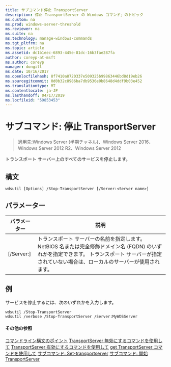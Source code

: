 ```yaml
---
title: サブコマンド停止 TransportServer
description: 停止 TransportServer の Windows コマンド」のトピック
ms.custom: na
ms.prod: windows-server-threshold
ms.reviewer: na
ms.suite: na
ms.technology: manage-windows-commands
ms.tgt_pltfrm: na
ms.topic: article
ms.assetid: dc1b1eec-6893-445e-81dc-16b3fae287fa
author: coreyp-at-msft
ms.author: coreyp
manager: dongill
ms.date: 10/16/2017
ms.openlocfilehash: 8f7410a8720337e509325b99863446bd8d19eb26
ms.sourcegitcommit: 0d0b32c8986ba7db9536e0b8648d4ddf9b03e452
ms.translationtype: MT
ms.contentlocale: ja-JP
ms.lasthandoff: 04/17/2019
ms.locfileid: "59853453"
---
```

# <a name="subcommand-stop-transportserver"></a>サブコマンド: 停止 TransportServer

>適用先:Windows Server (半期チャネル)、Windows Server 2016、Windows Server 2012 R2、Windows Server 2012

トランスポート サーバー上のすべてのサービスを停止します。
## <a name="syntax"></a>構文
```
wdsutil [Options] /Stop-TransportServer [/Server:<Server name>]
```
## <a name="parameters"></a>パラメーター
|パラメーター|説明|
|-------|--------|
|[/Server:<Server name>]|トランスポート サーバーの名前を指定します。 NetBIOS 名または完全修飾ドメイン名 (FQDN) のいずれかを指定できます。 トランスポート サーバーが指定されていない場合は、ローカルのサーバーが使用されます。|
## <a name="BKMK_examples"></a>例
サービスを停止するには、次のいずれかを入力します。
```
wdsutil /Stop-TransportServer
wdsutil /verbose /Stop-TransportServer /Server:MyWDSServer
```
#### <a name="additional-references"></a>その他の参照
[コマンドライン構文のポイント](command-line-syntax-key.md)
[TransportServer 無効にするコマンドを使用して](using-the-disable-transportserver-command.md)
[TransportServer 有効にするコマンドを使用して](using-the-enable-transportserver-command.md)
[get TransportServer コマンドを使用して](using-the-get-transportserver-command.md)
[サブコマンド: Set-transportserver](subcommand-set-transportserver.md)
[サブコマンド: 開始 TransportServer](subcommand-start-transportserver.md)
